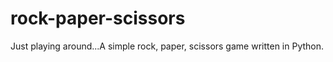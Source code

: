 # rock-paper-scissors
Just playing around...A simple rock, paper, scissors game written in Python. 
